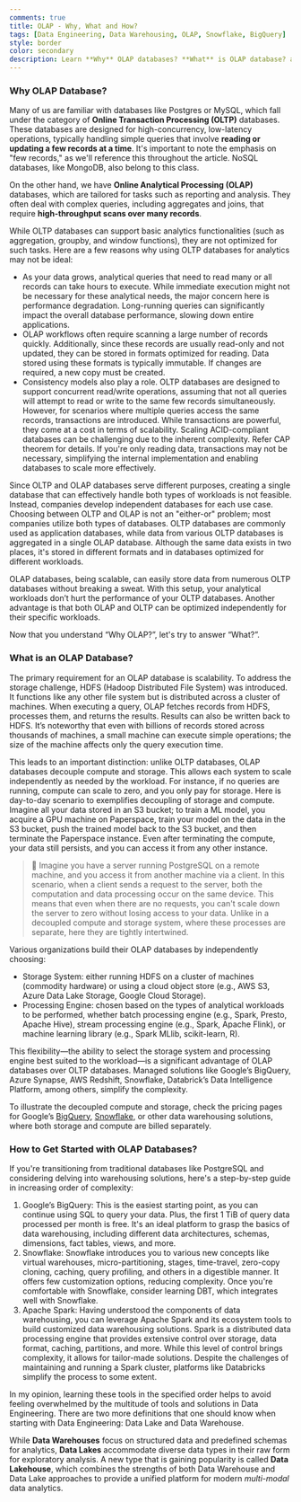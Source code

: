 ```yaml
---
comments: true
title: OLAP - Why, What and How?
tags: [Data Engineering, Data Warehousing, OLAP, Snowflake, BigQuery]
style: border
color: secondary
description: Learn **Why** OLAP databases? **What** is OLAP database? and **How** to Get Started with OLAP Databases? 
---
```


### Why OLAP Database?

Many of us are familiar with databases like Postgres or MySQL, which fall under the category of **Online Transaction Processing (OLTP)** databases. These databases are designed for high-concurrency, low-latency operations, typically handling simple queries that involve **reading or updating a few records at a time**. It's important to note the emphasis on "few records," as we'll reference this throughout the article. NoSQL databases, like MongoDB, also belong to this class.

On the other hand, we have **Online Analytical Processing (OLAP)** databases, which are tailored for tasks such as reporting and analysis. They often deal with complex queries, including aggregates and joins, that require **high-throughput scans over many records**.

While OLTP databases can support basic analytics functionalities (such as aggregation, groupby, and window functions), they are not optimized for such tasks. Here are a few reasons why using OLTP databases for analytics may not be ideal:

- As your data grows, analytical queries that need to read many or all records can take hours to execute. While immediate execution might not be necessary for these analytical needs, the major concern here is performance degradation. Long-running queries can significantly impact the overall database performance, slowing down entire applications.
- OLAP workflows often require scanning a large number of records quickly. Additionally, since these records are usually read-only and not updated, they can be stored in formats optimized for reading. Data stored using these formats is typically immutable. If changes are required, a new copy must be created.
- Consistency models also play a role. OLTP databases are designed to support concurrent read/write operations, assuming that not all queries will attempt to read or write to the same few records simultaneously. However, for scenarios where multiple queries access the same records, transactions are introduced. While transactions are powerful, they come at a cost in terms of scalability. Scaling ACID-compliant databases can be challenging due to the inherent complexity. Refer CAP theorem for details. If you're only reading data, transactions may not be necessary, simplifying the internal implementation and enabling databases to scale more effectively.

Since OLTP and OLAP databases serve different purposes, creating a single database that can effectively handle both types of workloads is not feasible. Instead, companies develop independent databases for each use case. Choosing between OLTP and OLAP is not an "either-or" problem; most companies utilize both types of databases. OLTP databases are commonly used as application databases, while data from various OLTP databases is aggregated in a single OLAP database. Although the same data exists in two places, it's stored in different formats and in databases optimized for different workloads.

OLAP databases, being scalable, can easily store data from numerous OLTP databases without breaking a sweat. With this setup, your analytical workloads don’t hurt the performance of your OLTP databases. Another advantage is that both OLAP and OLTP can be optimized independently for their specific workloads.

Now that you understand “Why OLAP?”, let's try to answer “What?”.

### What is an OLAP Database?

The primary requirement for an OLAP database is scalability. To address the storage challenge, HDFS (Hadoop Distributed File System) was introduced. It functions like any other file system but is distributed across a cluster of machines. When executing a query, OLAP fetches records from HDFS, processes them, and returns the results. Results can also be written back to HDFS. It’s noteworthy that even with billions of records stored across thousands of machines, a small machine can execute simple operations; the size of the machine affects only the query execution time.

This leads to an important distinction: unlike OLTP databases, OLAP databases decouple compute and storage. This allows each system to scale independently as needed by the workload. For instance, if no queries are running, compute can scale to zero, and you only pay for storage. Here is day-to-day scenario to exemplifies decoupling of storage and compute. Imagine all your data stored in an S3 bucket; to train a ML model, you acquire a GPU machine on Paperspace, train your model on the data in the S3 bucket, push the trained model back to the S3 bucket, and then terminate the Paperspace instance. Even after terminating the compute, your data still persists, and you can access it from any other instance.


> 🚨 Imagine you have a server running PostgreSQL on a remote machine, and you access it from another machine via a client. In this scenario, when a client sends a request to the server, both the computation and data processing occur on the same device. This means that even when there are no requests, you can't scale down the server to zero without losing access to your data. Unlike in a decoupled compute and storage system, where these processes are separate, here they are tightly intertwined.


Various organizations build their OLAP databases by independently choosing:

- Storage System: either running HDFS on a cluster of machines (commodity hardware) or using a cloud object store (e.g., AWS S3, Azure Data Lake Storage, Google Cloud Storage).
- Processing Engine: chosen based on the types of analytical workloads to be performed, whether batch processing engine (e.g., Spark, Presto, Apache Hive), stream processing engine (e.g., Spark, Apache Flink), or machine learning library (e.g., Spark MLlib, scikit-learn, R).

This flexibility—the ability to select the storage system and processing engine best suited to the workload—is a significant advantage of OLAP databases over OLTP databases. Managed solutions like Google’s BigQuery, Azure Synapse, AWS Redshift, Snowflake, Databrick’s Data Intelligence Platform, among others, simplify the complexity.

To illustrate the decoupled compute and storage, check the pricing pages for Google’s [BigQuery](https://cloud.google.com/bigquery/pricing), [Snowflake](https://www.snowflake.com/legal-files/CreditConsumptionTable.pdf), or other data warehousing solutions, where both storage and compute are billed separately.

### How to Get Started with OLAP Databases?

If you're transitioning from traditional databases like PostgreSQL and considering delving into warehousing solutions, here's a step-by-step guide in increasing order of complexity:

1. Google’s BigQuery: This is the easiest starting point, as you can continue using SQL to query your data. Plus, the first 1 TiB of query data processed per month is free. It's an ideal platform to grasp the basics of data warehousing, including different data architectures, schemas, dimensions, fact tables, views, and more.
2. Snowflake: Snowflake introduces you to various new concepts like virtual warehouses, micro-partitioning, stages, time-travel, zero-copy cloning, caching, query profiling, and others in a digestible manner. It offers few customization options, reducing complexity. Once you're comfortable with Snowflake, consider learning DBT, which integrates well with Snowflake.
3. Apache Spark: Having understood the components of data warehousing, you can leverage Apache Spark and its ecosystem tools to build customized data warehousing solutions. Spark is a distributed data processing engine that provides extensive control over storage, data format, caching, partitions, and more. While this level of control brings complexity, it allows for tailor-made solutions. Despite the challenges of maintaining and running a Spark cluster, platforms like Databricks simplify the process to some extent.

In my opinion, learning these tools in the specified order helps to avoid feeling overwhelmed by the multitude of tools and solutions in Data Engineering. There are two more definitions that one should know when starting with Data Engineering: Data Lake and Data Warehouse. 

While **Data Warehouses** focus on structured data and predefined schemas for analytics, **Data Lakes** accommodate diverse data types in their raw form for exploratory analysis. A new type that is gaining popularity is called **Data Lakehouse**, which combines the strengths of both Data Warehouse and Data Lake approaches to provide a unified platform for modern *multi-modal* data analytics.